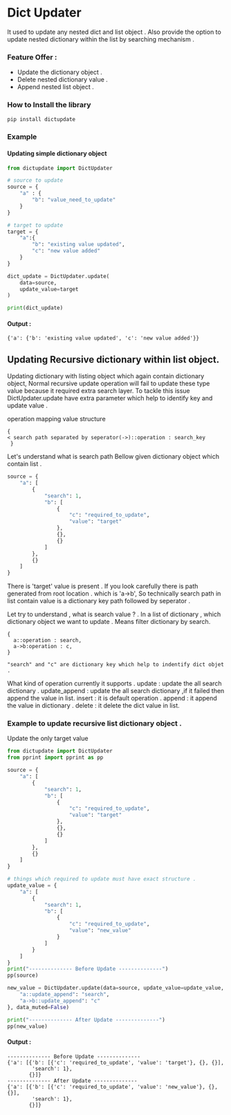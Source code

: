 # Dict Updater
It used to update any nested dict and list object . Also provide the option 
to update nested dictionary within the list by searching mechanism . 

### Feature Offer : 
- Update the dictionary object .
- Delete nested dictionary value .
- Append nested list object .


### How to Install the library 
```bash
pip install dictupdate
```

### Example 
#### Updating simple dictionary object 
```python
from dictupdate import DictUpdater

# source to update 
source = {
    "a" : {
        "b": "value_need_to_update"
    }
}

# target to update
target = {
    "a":{
        "b": "existing value updated",
        "c": "new value added"
    }
}

dict_update = DictUpdater.update(
    data=source,
    update_value=target
)

print(dict_update)
```
#### Output :
```
{'a': {'b': 'existing value updated', 'c': 'new value added'}}
```

## Updating Recursive dictionary within list object.
Updating dictionary with listing object which again contain dictionary object, Normal recursive update operation will 
fail to update these type value because it required extra search layer. To tackle this issue DictUpdater.update have 
extra parameter which help to identify key and update value .

operation mapping value structure 
```text
{  
< search path separated by seperator(->)::operation : search_key
 }
```
Let's understand what is search path 
Bellow  given dictionary object which contain list  .
```python
source = {
    "a": [
        {
            "search": 1,
            "b": [
                {
                    "c": "required_to_update",
                    "value": "target"
                },
                {},
                {}
            ]
        },
        {}
    ]
}
```
There is 'target' value is present . If you look carefully there is path generated from root location . 
which is 'a->b', So technically search path in list contain value is a dictionary key path followed by seperator . 

Let try to understand , what is search value ? . In a list of dictionary , which dictionary object we want to update . 
Means filter dictionary by  search.  
```text
{ 
  a::operation : search,
  a->b:operation : c,
}

"search" and "c" are dictionary key which help to indentify dict objet . 
```
   
What kind of operation currently it supports . 
update : update the all search dictionary .
update_append : update the all search dictionary ,if it failed then append the value in list.
insert : it is default operation . 
append : it append the value in dictionary . 
delete : it delete the dict value in list.

### Example to update recursive list dictionary object . 
Update the only target value
```python
from dictupdate import DictUpdater
from pprint import pprint as pp

source = {
    "a": [
        {
            "search": 1,
            "b": [
                {
                    "c": "required_to_update",
                    "value": "target"
                },
                {},
                {}
            ]
        },
        {}
    ]
}

# things which required to update must have exact structure .
update_value = {
    "a": [
        {
            "search": 1,
            "b": [
                {
                    "c": "required_to_update",
                    "value": "new_value"
                }
            ]
        }
    ]
}
print("-------------- Before Update --------------")
pp(source)

new_value = DictUpdater.update(data=source, update_value=update_value, operation_mapping={
    "a::update_append": "search",
    "a->b::update_append": "c"
}, data_muted=False)

print("-------------- After Update --------------")
pp(new_value)

```

#### Output :
```commandline
-------------- Before Update --------------
{'a': [{'b': [{'c': 'required_to_update', 'value': 'target'}, {}, {}],
        'search': 1},
       {}]}
-------------- After Update --------------
{'a': [{'b': [{'c': 'required_to_update', 'value': 'new_value'}, {}, {}],
        'search': 1},
       {}]}

```








